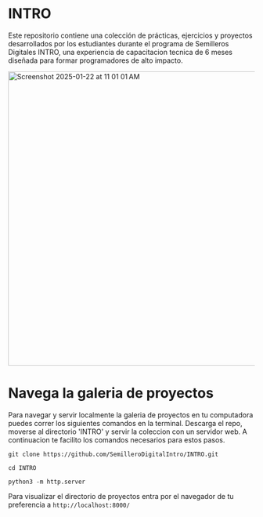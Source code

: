 # INTRO

Este repositorio contiene una colección de prácticas, ejercicios y proyectos desarrollados por los estudiantes durante el programa de Semilleros Digitales INTRO, una experiencia de capacitacion tecnica de 6 meses diseñada para formar programadores de alto impacto.

<img width="600" alt="Screenshot 2025-01-22 at 11 01 01 AM" src="https://github.com/user-attachments/assets/6a561909-e3b1-4436-9bb7-b5617fe941a0" />

# Navega la galeria de proyectos

Para navegar y servir localmente la galeria de proyectos en tu computadora puedes correr los siguientes comandos en la terminal.
Descarga el repo, moverse al directorio 'INTRO' y servir la coleccion con un servidor web. A continuacion te facilito los comandos necesarios para estos pasos.

```git clone https://github.com/SemilleroDigitalIntro/INTRO.git```

```cd INTRO``` 

```python3 -m http.server```

Para visualizar el directorio de proyectos entra por el navegador de tu preferencia a ```http://localhost:8000/```
